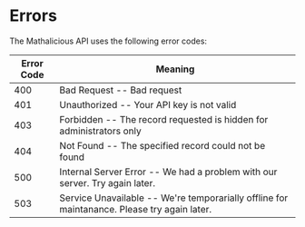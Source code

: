 # Errors

The Mathalicious API uses the following error codes:

Error Code | Meaning
---------- | -------
400 | Bad Request -- Bad request
401 | Unauthorized -- Your API key is not valid
403 | Forbidden -- The record requested is hidden for administrators only
404 | Not Found -- The specified record could not be found
500 | Internal Server Error -- We had a problem with our server. Try again later.
503 | Service Unavailable -- We're temporarially offline for maintanance. Please try again later.
